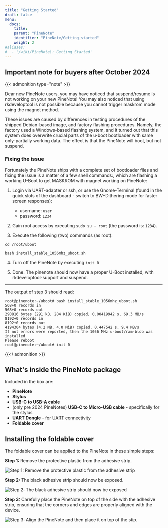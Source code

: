 ```yaml
---
title: "Getting Started"
draft: false
menu:
  docs:
    title:
    parent: "PineNote"
    identifier: "PineNote/Getting_started"
    weight: 2
#aliases:
#  - '/wiki/PineNote\:_Getting_Started'
---
```


## Important note for buyers after October 2024
{{< admonition type="note" >}}

Dear new PineNote users, you may have noticed that suspend/resume is not working on your new PineNote! You may also noticed that using rkdeveloptool is not possible because you cannot trigger maskrom mode using the magnet method.

These issues are caused by differences in testing procedures of the shipped Debian-based image, and factory flashing procedures. Namely, the factory used a Windows-based flashing system, and it turned out that this system does overwrite crucial parts of the u-boot bootloader with same only-partially working data. The effect is that the PineNote will boot, but not suspend.

### Fixing the issue

Fortunately the PineNote ships with a complete set of bootloader files and fixing the issue is a matter of a few shell commands:, which are flashing a working U-Boot to get MASKROM with magnet working on PineNote:

1. Login via UART-adapter or ssh, or use the Gnome-Terminal (found in the quick slots of the dashboard - switch to BW+Dithering mode for faster screen responses):
    * username: `user`
    * password: `1234`

2. Gain root access by executing `sudo su - root` (the password is: `1234`).

3. Execute the following (two) commands (as root):

```console
cd /root/uboot

bash install_stable_1056mhz_uboot.sh
```

4. Turn off the PineNote by executing `init 0`

5. Done. The pinenote should now have a proper U-Boot installed, with rkdeveloptool-support and suspend.

---

The output of step 3 should read:

```console
root@pinenote:~/uboot# bash install_stable_1056mhz_uboot.sh
568+0 records in
568+0 records out
290816 bytes (291 kB, 284 KiB) copied, 0.00419942 s, 69.3 MB/s
8192+0 records in
8192+0 records out
4194304 bytes (4.2 MB, 4.0 MiB) copied, 0.447542 s, 9.4 MB/s
If not errors were reported, then the 1056 MHz u-boot/ram-blob was installed
Please reboot
root@pinenote:~/uboot# init 0
```
{{</ admonition >}}

## What's inside the PineNote package

Included in the box are:

* **PineNote**
* **Stylus**
* **USB-C to USB-A cable**
* (only pre 2024 PineNotes) **USB-C to Micro-USB cable** - specifically for the stylus
* **UART Dongle** - for [UART](/documentation/PineNote/Development/UART/) connectivity
* **Foldable cover**

## Installing the foldable cover

The foldable cover can be applied to the PineNote in these simple steps:

**Step 1:** Remove the protective plastic from the adhesive strip.

![Step 1: Remove the protective plastic from the adhesive strip](/documentation/PineNote/images/step1.png)

**Step 2:** The black adhesive strip should now be exposed.

![Step 2: The black adhesive strip should now be exposed](/documentation/PineNote/images/step2.png)

**Step 3:** Carefully place the PineNote on top of the side with the adhesive strip, ensuring that the corners and edges are properly aligned with the device.

![Step 3: Align the PineNote and then place it on top of the stip.](/documentation/PineNote/images/step3.png)
